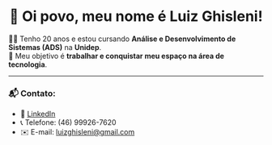 <h1 align="center">👋 Oi povo, meu nome é Luiz Ghisleni!</h1>

🧑‍🦰 Tenho 20 anos e estou cursando **Análise e Desenvolvimento de Sistemas (ADS)** na **Unidep**.  
🤖 Meu objetivo é **trabalhar e conquistar meu espaço na área de tecnologia**.

---

### 📬 Contato:

- 💼 [LinkedIn](https://www.linkedin.com/in/luiz-fernando-ghisleni)  
- 📞 Telefone: (46) 99926-7620  
- ✉️ E-mail: luizghisleni@gmail.com
